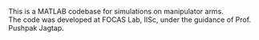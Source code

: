 This is a MATLAB codebase for simulations on manipulator arms. <br /> The code was developed at FOCAS Lab, IISc, under the guidance of Prof. Pushpak Jagtap. 
